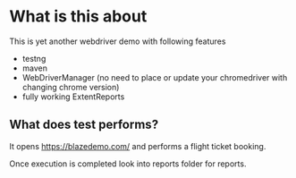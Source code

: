 # What is this about
This is yet another webdriver demo with following features

- testng
- maven
- WebDriverManager (no need to place or update your chromedriver with changing chrome version)
- fully working ExtentReports

## What does test performs?
It opens https://blazedemo.com/ and performs a flight ticket booking.

Once execution is completed look into reports folder for reports.
